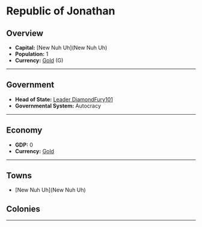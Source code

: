 # Republic of Jonathan

## Overview

- **Capital:** [New Nuh Uh](New Nuh Uh)
- **Population:** 1
- **Currency:** [Gold](Gold) (G)

---

## Government

- **Head of State:** [Leader DiamondFury101](DiamondFury101)
- **Governmental System:** Autocracy

---

## Economy

- **GDP:** <!--GDP-->0<!--GDP-->
- **Currency:** [Gold](Gold)

---

## Towns

- [New Nuh Uh](New Nuh Uh)

## Colonies



---